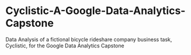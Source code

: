 # Cyclistic-A-Google-Data-Analytics-Capstone
Data Analysis of a fictional bicycle rideshare company business task, Cyclistic, for the Google Data Analytics Capstone
